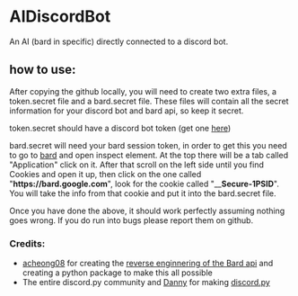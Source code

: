 # AIDiscordBot
An AI (bard in specific) directly connected to a discord bot.

## how to use:
After copying the github locally, you will need to create two extra files, a token.secret file and a bard.secret file.
These files will contain all the secret information for your discord bot and bard api, so keep it secret.

token.secret should have a discord bot token (get one [here](https://discord.com/developers/applications))

bard.secret will need your bard session token, in order to get this you need to go to [bard](https://bard.google.com) and open inspect element.
At the top there will be a tab called "Application" click on it. After that scroll on the left side until you find Cookies and open it up, then click on the one called "__ht<span>tps://</span>bard.google.com__", look for the cookie called "____Secure-1PSID__". You will take the info from that cookie and put it into the bard.secret file.


Once you have done the above, it should work perfectly assuming nothing goes wrong. If you do run into bugs please report them on github.

### Credits:
- [acheong08](https://github.com/acheong08/) for creating the [reverse enginnering of the Bard api](https://github.com/acheong08/Bard) and creating a python package to make this all possible
- The entire discord.py community and [Danny](https://github.com/Rapptz) for making [discord.py](https://github.com/Rapptz/discord.py)
